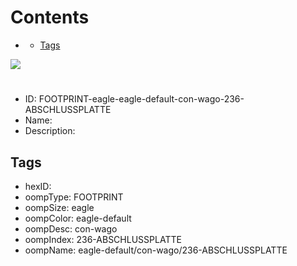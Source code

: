 



Contents
========

* [](#)
	* [Tags](#tags)
  
![][im]
# 

- ID: FOOTPRINT-eagle-eagle-default-con-wago-236-ABSCHLUSSPLATTE
- Name: 
- Description: 

## Tags

- hexID: 
- oompType: FOOTPRINT
- oompSize: eagle
- oompColor: eagle-default
- oompDesc: con-wago
- oompIndex: 236-ABSCHLUSSPLATTE
- oompName: eagle-default/con-wago/236-ABSCHLUSSPLATTE



[im]: image.png
